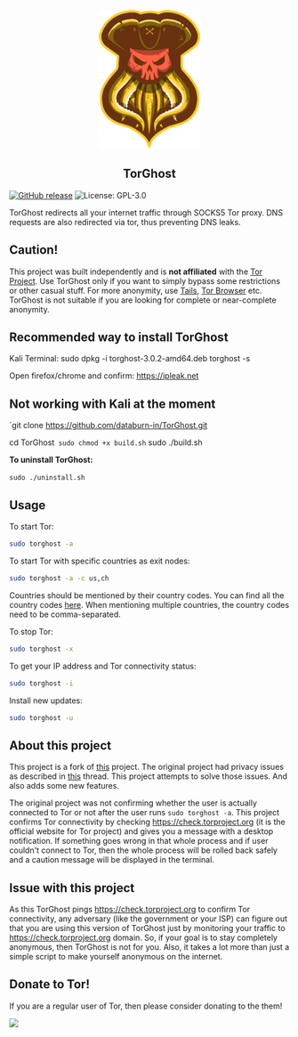 
<p align="center">
  <img height="250" src="https://raw.githubusercontent.com/NandanDesai/res/master/torghost.png"> 
</p>
<h2 align="center">TorGhost</h2>

[![GitHub release](https://img.shields.io/github/v/release/databurn-in/TorGhost?include_prereleases)](https://github.com/databurn-in/TorGhost/releases) ![License: GPL-3.0](https://img.shields.io/github/license/databurn-in/TorGhost)

TorGhost redirects all your internet traffic through SOCKS5 Tor proxy. DNS requests are also redirected via tor, thus preventing DNS leaks.

## Caution!


This project was built independently and is **not affiliated** with the [Tor Project](https://www.torproject.org/). Use TorGhost only if you want to simply bypass some restrictions or other casual stuff. For more anonymity, use [Tails](https://tails.boum.org/), [Tor Browser](https://www.torproject.org/download/) etc. TorGhost is not suitable if you are looking for complete or near-complete anonymity.

## Recommended way to install TorGhost

Kali Terminal:
sudo dpkg -i torghost-3.0.2-amd64.deb
torghost -s

Open firefox/chrome and confirm: https://ipleak.net

## Not working with Kali at the moment
`git clone https://github.com/databurn-in/TorGhost.git

cd TorGhost`
sudo chmod +x build.sh`
sudo ./build.sh

**To uninstall TorGhost:**

`sudo ./uninstall.sh`

## Usage


To start Tor: 
```bash 
sudo torghost -a
```

To start Tor with specific countries as exit nodes: 
```bash 
sudo torghost -a -c us,ch
```
Countries should be mentioned by their country codes. You can find all the country codes [here](https://github.com/databurn-in/TorGhost/blob/master/exitnodes.csv). When mentioning multiple countries, the country codes need to be comma-separated.


To stop Tor: 
```bash 
sudo torghost -x
```

To get your IP address and Tor connectivity status:
```bash 
sudo torghost -i
```

Install new updates:
```bash 
sudo torghost -u
```

## About this project


This project is a fork of [this](https://github.com/SusmithKrishnan/torghost) project. The original project had privacy issues as described in [this](https://github.com/SusmithKrishnan/torghost/issues/74) thread. This project attempts to solve those issues. And also adds some new features.

The original project was not confirming whether the user is actually connected to Tor or not after the user runs `sudo torghost -a`. This project confirms Tor connectivity by checking https://check.torproject.org (it is the official website for Tor project) and gives you a message with a desktop notification. If something goes wrong in that whole process and if user couldn't connect to Tor, then the whole process will be rolled back safely and a caution message will be displayed in the terminal.  

## Issue with this project

As this TorGhost pings https://check.torproject.org to confirm Tor connectivity, any adversary (like the government or your ISP) can figure out that you are using this version of TorGhost just by monitoring your traffic to https://check.torproject.org domain. So, if your goal is to stay completely anonymous, then TorGhost is not for you. Also, it takes a lot more than just a simple script to make yourself anonymous on the internet.


## Donate to Tor!

If you are a regular user of Tor, then please consider donating to the them!

<a href="https://donate.torproject.org/">
  <img src="https://raw.githubusercontent.com/TheTorProject/tor-media/master/Support/Support_Small_Purple.png"> 
</a>
